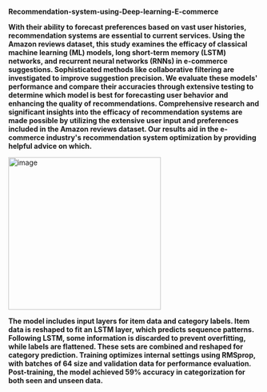 **Recommendation-system-using-Deep-learning-E-commerce**


**With their ability to forecast preferences based on vast user histories, recommendation systems are essential to current services. Using the Amazon reviews dataset, this study examines the efficacy of classical machine learning (ML) models, long short-term memory (LSTM) networks, and recurrent neural networks (RNNs) in e-commerce suggestions. Sophisticated methods like collaborative filtering are investigated to improve suggestion precision. We evaluate these models' performance and compare their accuracies through extensive testing to determine which model is best for forecasting user behavior and enhancing the quality of recommendations. Comprehensive research and significant insights into the efficacy of recommendation systems are made possible by utilizing the extensive user input and preferences included in the Amazon reviews dataset. Our results aid in the e-commerce industry's recommendation system optimization by providing helpful advice on which.**

<img width="305" alt="image" src="https://github.com/karthikraja46/Recommendation-system-using-Deep-learning-E-commerce/assets/96817647/56472295-5641-43b2-a74d-2978bccad768">


**The model includes input layers for item data and category labels. Item data is reshaped to fit an LSTM layer, which predicts sequence patterns. Following LSTM, some information is discarded to prevent overfitting, while labels are flattened. These sets are combined and reshaped for category prediction. Training optimizes internal settings using RMSprop, with batches of 64 size and validation data for performance evaluation. Post-training, the model achieved 59% accuracy in categorization for both seen and unseen data.**

